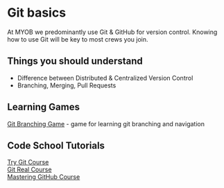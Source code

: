 # Git basics

At MYOB we predominantly use Git & GitHub for version control. Knowing how to use Git will be key to most crews you join.

## Things you should understand  

* Difference between Distributed & Centralized Version Control  
* Branching, Merging, Pull Requests

## Learning Games

[Git Branching Game](http://pcottle.github.io/learnGitBranching/) - game for learning git branching and navigation

## Code School Tutorials

[Try Git Course](https://www.codeschool.com/courses/try-git)  
[Git Real Course]( https://www.codeschool.com/courses/git-real)  
[Mastering GitHub Course](https://www.codeschool.com/courses/mastering-github)  

